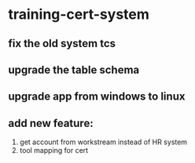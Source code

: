 # training-cert-system

## fix the old system tcs
## upgrade the table schema
## upgrade app from windows to linux
## add new feature:
1. get account from workstream instead of HR system
2. tool mapping for cert
